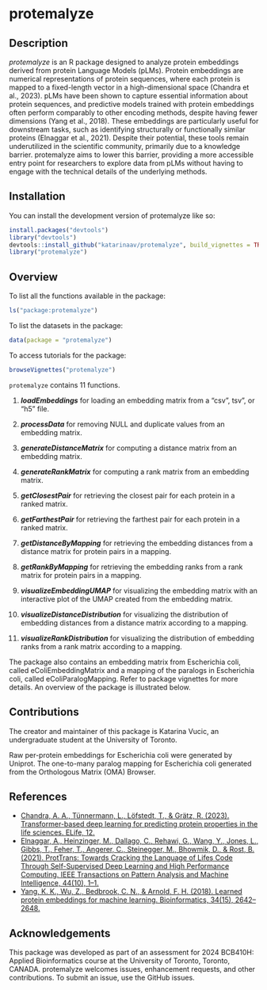 
<!-- README.md is generated from README.Rmd. Please edit that file -->

# protemalyze

<!-- badges: start -->
<!-- badges: end -->

## Description

*protemalyze* is an R package designed to analyze protein embeddings
derived from protein Language Models (pLMs). Protein embeddings are
numerical representations of protein sequences, where each protein is
mapped to a fixed-length vector in a high-dimensional space (Chandra et
al., 2023). pLMs have been shown to capture essential information about
protein sequences, and predictive models trained with protein embeddings
often perform comparably to other encoding methods, despite having fewer
dimensions (Yang et al., 2018). These embeddings are particularly useful
for downstream tasks, such as identifying structurally or functionally
similar proteins (Elnaggar et al., 2021). Despite their potential, these
tools remain underutilized in the scientific community, primarily due to
a knowledge barrier. protemalyze aims to lower this barrier, providing a
more accessible entry point for researchers to explore data from pLMs
without having to engage with the technical details of the underlying
methods.

## Installation

You can install the development version of protemalyze like so:

``` r
install.packages("devtools")
library("devtools")
devtools::install_github("katarinaav/protemalyze", build_vignettes = TRUE)
library("protemalyze")
```

## Overview

To list all the functions available in the package:

``` r
ls("package:protemalyze")
```

To list the datasets in the package:

``` r
data(package = "protemalyze") 
```

To access tutorials for the package:

``` r
browseVignettes("protemalyze")
```

`protemalyze` contains 11 functions.

1.  ***loadEmbeddings*** for loading an embedding matrix from a “csv”,
    tsv”, or “h5” file.

2.  ***processData*** for removing NULL and duplicate values from an
    embedding matrix.

3.  ***generateDistanceMatrix*** for computing a distance matrix from an
    embedding matrix.

4.  ***generateRankMatrix*** for computing a rank matrix from an
    embedding matrix.

5.  ***getClosestPair*** for retrieving the closest pair for each
    protein in a ranked matrix.

6.  ***getFarthestPair*** for retrieving the farthest pair for each
    protein in a ranked matrix.

7.  ***getDistanceByMapping*** for retrieving the embedding distances
    from a distance matrix for protein pairs in a mapping.

8.  ***getRankByMapping*** for retrieving the embedding ranks from a
    rank matrix for protein pairs in a mapping.

9.  ***visualizeEmbeddingUMAP*** for visualizing the embedding matrix
    with an interactive plot of the UMAP created from the embedding
    matrix.

10. ***visualizeDistanceDistribution*** for visualizing the distribution
    of embedding distances from a distance matrix according to a
    mapping.

11. ***visualizeRankDistribution*** for visualizing the distribution of
    embedding ranks from a rank matrix according to a mapping.

The package also contains an embedding matrix from Escherichia coli,
called eColiEmbeddingMatrix and a mapping of the paralogs in Escherichia
coli, called eColiParalogMapping. Refer to package vignettes for more
details. An overview of the package is illustrated below.

## Contributions

The creator and maintainer of this package is Katarina Vucic, an
undergraduate student at the University of Toronto.

Raw per-protein embeddings for Escherichia coli were generated by
Uniprot. The one-to-many paralog mapping for Escherichia coli generated
from the Orthologous Matrix (OMA) Browser.

## References

- [Chandra, A. A., Tünnermann, L., Löfstedt, T., & Grätz, R. (2023).
  Transformer-based deep learning for predicting protein properties in
  the life sciences. ELife, 12.](https://doi.org/10.7554/elife.82819)
- [Elnaggar, A., Heinzinger, M., Dallago, C., Rehawi, G., Wang, Y.,
  Jones, L., Gibbs, T., Feher, T., Angerer, C., Steinegger, M., Bhowmik,
  D., & Rost, B. (2021). ProtTrans: Towards Cracking the Language of
  Lifes Code Through Self-Supervised Deep Learning and High Performance
  Computing. IEEE Transactions on Pattern Analysis and Machine
  Intelligence, 44(10), 1–1.](ttps://doi.org/10.1109/tpami.2021.3095381)
- [Yang, K. K., Wu, Z., Bedbrook, C. N., & Arnold, F. H. (2018). Learned
  protein embeddings for machine learning. Bioinformatics, 34(15),
  2642–2648.](https://doi.org/10.1093/bioinformatics/bty178)

## Acknowledgements

This package was developed as part of an assessment for 2024 BCB410H:
Applied Bioinformatics course at the University of Toronto, Toronto,
CANADA. protemalyze welcomes issues, enhancement requests, and other
contributions. To submit an issue, use the GitHub issues.
